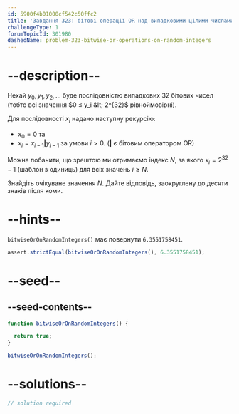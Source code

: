 ```yaml
---
id: 5900f4b01000cf542c50ffc2
title: 'Завдання 323: бітові операції OR над випадковими цілими числами'
challengeType: 1
forumTopicId: 301980
dashedName: problem-323-bitwise-or-operations-on-random-integers
---
```


# --description--

Нехай $y_0, y_1, y_2, \ldots$ буде послідовністю випадкових 32 бітових чисел (тобто всі значення $0 ≤ y_i &lt; 2^{32}$ рівноймовірні).

Для послідовності $x_i$ надано наступну рекурсію:

- $x_0 = 0$ та
- $x_i = x_{i - 1} \mathbf{|} y_{i - 1}$ за умови $i > 0$. ($\mathbf{|}$ є бітовим оператором OR)

Можна побачити, що зрештою ми отримаємо індекс $N$, за якого $x_i = 2^{32} - 1$ (шаблон з одиниць) для всіх значень $i ≥ N$.

Знайдіть очікуване значення $N$. Дайте відповідь, заокруглену до десяти знаків після коми.

# --hints--

`bitwiseOrOnRandomIntegers()` має повернути `6.3551758451`.

```js
assert.strictEqual(bitwiseOrOnRandomIntegers(), 6.3551758451);
```

# --seed--

## --seed-contents--

```js
function bitwiseOrOnRandomIntegers() {

  return true;
}

bitwiseOrOnRandomIntegers();
```

# --solutions--

```js
// solution required
```
